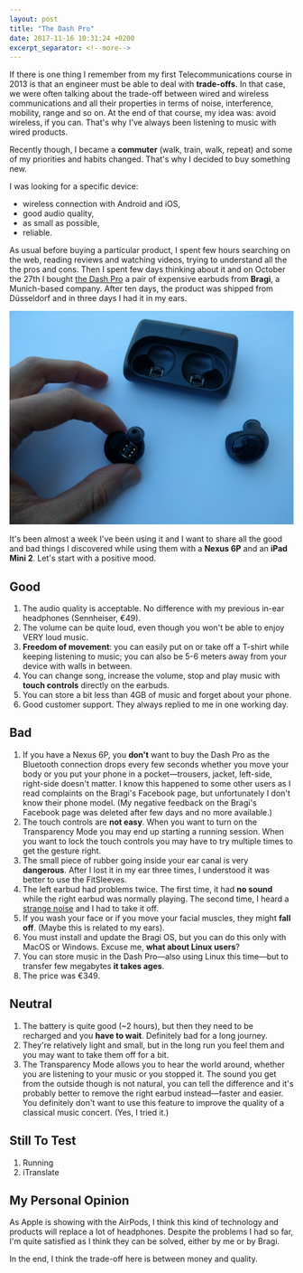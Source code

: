 ```yaml
---
layout: post
title: "The Dash Pro"
date: 2017-11-16 10:31:24 +0200
excerpt_separator: <!--more-->
---
```

<!-- <p>{{ page.date | date: "%B %e, %Y" }}</p> -->
If there is one thing I remember from my first Telecommunications course in 2013 is that an engineer must be able to deal with **trade-offs**. <!--more-->In that case, we were often talking about the trade-off between wired and wireless communications and all their properties in terms of noise, interference, mobility, range and so on. At the end of that course, my idea was: avoid wireless, if you can. That's why I've always been listening to music with wired products.

Recently though, I became a **commuter** (walk, train, walk, repeat) and some of my priorities and habits changed. That's why I decided to buy something new.

I was looking for a specific device:
- wireless connection with Android and iOS,
- good audio quality,
- as small as possible,
- reliable.

As usual before buying a particular product, I spent few hours searching on the web, reading reviews and watching videos, trying to understand all the the pros and cons. Then I spent few days thinking about it and on October the 27th I bought [the Dash Pro](https://www.bragi.com/thedashpro/) a pair of expensive earbuds from **Bragi**, a Munich-based company. After ten days, the product was shipped from Düsseldorf and in three days I had it in my ears.

![The Dash Pro](/images/bragi.jpg)

It's been almost a week I've been using it and I want to share all the good and bad things I discovered while using them with a **Nexus 6P** and an **iPad Mini 2**. Let's start with a positive mood.

## Good

1. The audio quality is acceptable. No difference with my previous in-ear headphones (Sennheiser, €49).
2. The volume can be quite loud, even though you won't be able to enjoy VERY loud music.
3. **Freedom of movement**: you can easily put on or take off a T-shirt while keeping listening to music; you can also be 5-6 meters away from your device with walls in between.  
4. You can change song, increase the volume, stop and play music with **touch controls** directly on the earbuds.
5. You can store a bit less than 4GB of music and forget about your phone.
6. Good customer support. They always replied to me in one working day.

## Bad

1. If you have a Nexus 6P, you **don't** want to buy the Dash Pro as the Bluetooth connection drops every few seconds whether you move your body or you put your phone in a pocket—trousers, jacket, left-side, right-side doesn't matter. I know this happened to some other users as I read complaints on the Bragi's Facebook page, but unfortunately I don't know their phone model. (My negative feedback on the Bragi's Facebook page was deleted after few days and no more available.)
2. The touch controls are **not easy**. When you want to turn on the Transparency Mode you may end up starting a running session. When you want to lock the touch controls you may have to try multiple times to get the gesture right.
3. The small piece of rubber going inside your ear canal is very **dangerous**. After I lost it in my ear three times, I understood it was better to use the FitSleeves.
4. The left earbud had problems twice. The first time, it had **no sound** while the right earbud was normally playing. The second time, I heard a [strange noise](https://www.youtube.com/watch?v=dimdySz8F0c) and I had to take it off.
5. If you wash your face or if you move your facial muscles, they might **fall off**. (Maybe this is related to my ears).
6. You must install and update the Bragi OS, but you can do this only with MacOS or Windows. Excuse me, **what about Linux users**? 
7. You can store music in the Dash Pro—also using Linux this time—but to transfer few megabytes **it takes ages**.
8. The price was €349.

## Neutral

1. The battery is quite good (~2 hours), but then they need to be recharged and you **have to wait**. Definitely bad for a long journey.
2. They're relatively light and small, but in the long run you feel them and you may want to take them off for a bit.
3. The Transparency Mode allows you to hear the world around, whether you are listening to your music or you stopped it. The sound you get from the outside though is not natural, you can tell the difference and it's probably better to remove the right earbud instead—faster and easier. You definitely don't want to use this feature to improve the quality of a classical music concert. (Yes, I tried it.) 

## Still To Test

1. Running 
2. iTranslate

## My Personal Opinion

As Apple is showing with the AirPods, I think this kind of technology and products will replace a lot of headphones. Despite the problems I had so far, I'm quite satisfied as I think they can be solved, either by me or by Bragi. <br />

In the end, I think the trade-off here is between money and quality.